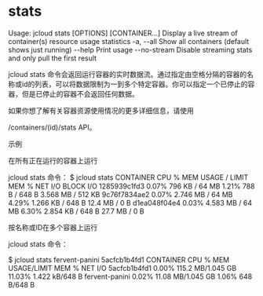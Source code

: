 # **stats**

Usage: jcloud stats [OPTIONS] [CONTAINER...]
Display a live stream of container(s) resource usage statistics
-a, --all Show all containers (default shows just running)
--help Print usage
--no-stream Disable streaming stats and only pull the first result

jcloud stats
命令会返回运行容器的实时数据流。通过指定由空格分隔的容器的名称或id的列表，可以将数据限制为一到多个特定容器。你可以指定一个已停止的容器，但是已停止的容器不会返回任何数据。

如果你想了解有关容器资源使用情况的更多详细信息，请使用

/containers/(id)/stats
API。

示例

在所有正在运行的容器上运行

jcloud stats
命令：
$ jcloud stats
CONTAINER CPU % MEM USAGE / LIMIT MEM % NET I/O BLOCK I/O
1285939c1fd3 0.07% 796 KB / 64 MB 1.21% 788 B / 648 B 3.568 MB / 512 KB
9c76f7834ae2 0.07% 2.746 MB / 64 MB 4.29% 1.266 KB / 648 B 12.4 MB / 0 B
d1ea048f04e4 0.03% 4.583 MB / 64 MB 6.30% 2.854 KB / 648 B 27.7 MB / 0 B

按名称或ID在多个容器上运行

jcloud stats
命令：

$ jcloud stats fervent-panini 5acfcb1b4fd1
CONTAINER CPU % MEM USAGE/LIMIT MEM % NET I/O
5acfcb1b4fd1 0.00% 115.2 MB/1.045 GB 11.03% 1.422 kB/648 B
fervent-panini 0.02% 11.08 MB/1.045 GB 1.06% 648 B/648 B